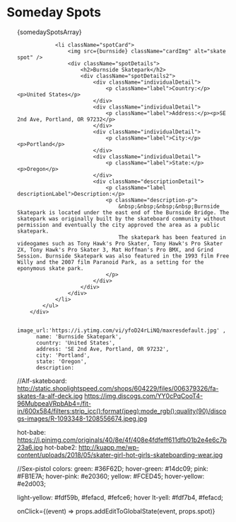 <div className="somedayDiv">
            <h1>Someday Spots</h1>
            <ul className="somedaySpotsList">
                {somedaySpotsArray}
                
                <li className="spotCard">
                    <img src={burnside} className="cardImg" alt="skate spot" />
                    <div className="spotDetails">
                        <h2>Burnside Skatepark</h2>
                        <div className="spotDetails2">
                            <div className="individualDetail">
                                <p className="label">Country:</p><p>United States</p>
                            </div>
                            <div className="individualDetail">
                                <p className="label">Address:</p><p>SE 2nd Ave, Portland, OR 97232</p>
                            </div>
                            <div className="individualDetail">
                                <p className="label">City:</p><p>Portland</p>
                            </div>
                            <div className="individualDetail">
                                <p className="label">State:</p><p>Oregon</p>
                            </div>
                            <div className="descriptionDetail">
                                <p className="label descriptionLabel">Description:</p>
                                <p className="description-p">
                                    &nbsp;&nbsp;&nbsp;&nbsp;Burnside Skatepark is located under the east end of the Burnside Bridge. The skatepark was originally built by the skateboard community without permission and eventually the city approved the area as a public skatepark.
                                    The skatepark has been featured in videogames such as Tony Hawk's Pro Skater, Tony Hawk's Pro Skater 2X, Tony Hawk's Pro Skater 3, Mat Hoffman's Pro BMX, and Grind Session. Burnside Skatepark was also featured in the 1993 film Free Willy and the 2007 film Paranoid Park, as a setting for the eponymous skate park. 
                                </p>
                            </div>
                        </div>
                    </div> 
                </li>   
            </ul>
        </div>

        image_url:'https://i.ytimg.com/vi/yfoD24rLiNQ/maxresdefault.jpg' ,
          name: 'Burnside Skatepark',
          country: 'United States',
          address: 'SE 2nd Ave, Portland, OR 97232',
          city: 'Portland',
          state: 'Oregon',
          description:

//Alf-skateboard:
http://static.shoplightspeed.com/shops/604229/files/006379326/fa-skates-fa-alf-deck.jpg
https://img.discogs.com/YY0cPqCooT4-96MubpeaVRpbAb4=/fit-in/600x584/filters:strip_icc():format(jpeg):mode_rgb():quality(90)/discogs-images/R-1093348-1208556674.jpeg.jpg

hot-babe: https://i.pinimg.com/originals/40/8e/4f/408e4fdfeff611dfb01b2e4e6c7b23a6.jpg
hot-babe2: http://kuapp.me/wp-content/uploads/2018/05/skater-girl-hot-girls-skateboarding-wear.jpg

//Sex-pistol colors:
green: #36F62D;
hover-green: #14dc09;
pink: #FB1E7A;
hover-pink: #e20360;
yellow: #FCED45;
hover-yellow: #e2d003;

light-yellow: #fdf59b, #fefacd, #fefce6;
hover lt-yell: #fdf7b4, #fefacd;


onClick={(event) => props.addEditToGlobalState(event, props.spot)}